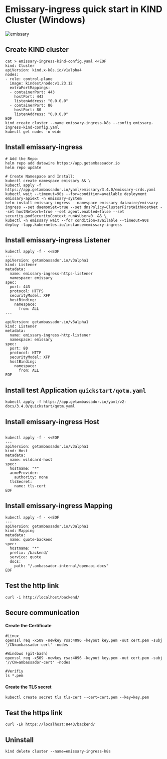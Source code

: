 # Emissary-ingress quick start in KIND Cluster (Windows)

![emissary](https://user-images.githubusercontent.com/3488520/212543711-92b75407-23ae-4e00-b448-b6f3c34361c6.jpg)

## Create KIND cluster

```
cat > emissary-ingress-kind-config.yaml <<EOF
kind: Cluster
apiVersion: kind.x-k8s.io/v1alpha4
nodes:
- role: control-plane
  image: kindest/node:v1.23.12
  extraPortMappings:
  - containerPort: 443
    hostPort: 443
    listenAddress: "0.0.0.0"
  - containerPort: 80
    hostPort: 80
    listenAddress: "0.0.0.0"
EOF
kind create cluster --name emissary-ingress-k8s --config emissary-ingress-kind-config.yaml
kubectl get nodes -o wide
```

## Install emissary-ingress

```
# Add the Repo:
helm repo add datawire https://app.getambassador.io
helm repo update

# Create Namespace and Install:
kubectl create namespace emissary && \
kubectl apply -f https://app.getambassador.io/yaml/emissary/3.4.0/emissary-crds.yaml
kubectl wait --timeout=90s --for=condition=available deployment emissary-apiext -n emissary-system
helm install emissary-ingress --namespace emissary datawire/emissary-ingress --set daemonSet=true --set dnsPolicy=ClusterFirstWithHostNet --set hostNetwork=true --set agent.enabled=false --set security.podSecurityContext.runAsUser=0  && \
kubectl -n emissary wait --for condition=available --timeout=90s deploy -lapp.kubernetes.io/instance=emissary-ingress

```

## Install emissary-ingress Listener

```
kubectl apply -f - <<EOF
---
apiVersion: getambassador.io/v3alpha1
kind: Listener
metadata:
  name: emissary-ingress-https-listener
  namespace: emissary
spec:
  port: 443
  protocol: HTTPS
  securityModel: XFP
  hostBinding:
    namespace:
      from: ALL
---

apiVersion: getambassador.io/v3alpha1
kind: Listener
metadata:
  name: emissary-ingress-http-listener
  namespace: emissary
spec:
  port: 80
  protocol: HTTP
  securityModel: XFP
  hostBinding:
    namespace:
      from: ALL
EOF
```

## Install test Application `quickstart/qotm.yaml`

```
kubectl apply -f https://app.getambassador.io/yaml/v2-docs/3.4.0/quickstart/qotm.yaml
```

## Install emissary-ingress Host

```

kubectl apply -f - <<EOF
---
apiVersion: getambassador.io/v3alpha1
kind: Host
metadata:
  name: wildcard-host
spec:
  hostname: "*"
  acmeProvider:
    authority: none
  tlsSecret:
    name: tls-cert
EOF

```

## Install emissary-ingress Mapping

```
kubectl apply -f - <<EOF
---
apiVersion: getambassador.io/v3alpha1
kind: Mapping
metadata:
  name: quote-backend
spec:
  hostname: "*"
  prefix: /backend/
  service: quote
  docs:
    path: "/.ambassador-internal/openapi-docs"
EOF

```

## Test the http link

```
curl -i http://localhost/backend/
```

## Secure communication

#### Create the Certificate

```
#Linux
openssl req -x509 -newkey rsa:4096 -keyout key.pem -out cert.pem -subj '/CN=ambassador-cert' -nodes

#Windows (git-bash)
openssl req -x509 -newkey rsa:4096 -keyout key.pem -out cert.pem -subj '//CN=ambassador-cert' -nodes

#Verifiy
ls *.pem

```

#### Create the TLS secret

```
kubectl create secret tls tls-cert --cert=cert.pem --key=key.pem
```

## Test the https link

```
curl -Lk https://localhost:8443/backend/
```

## Uninstall

```
kind delete cluster --name=emissary-ingress-k8s
```
